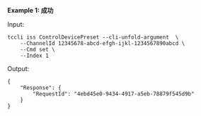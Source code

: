 **Example 1: 成功**

 

Input: 

```
tccli iss ControlDevicePreset --cli-unfold-argument  \
    --ChannelId 12345678-abcd-efgh-ijkl-1234567890abcd \
    --Cmd set \
    --Index 1
```

Output: 
```
{
    "Response": {
        "RequestId": "4ebd45e0-9434-4917-a5eb-78879f545d9b"
    }
}
```

